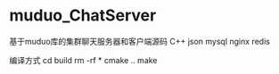 # muduo_ChatServer
基于muduo库的集群聊天服务器和客户端源码 C++ json mysql nginx redis

编译方式
cd build
rm -rf *
cmake ..
make
